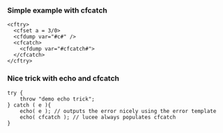 ### Simple example with cfcatch

```lucee+trycf
<cftry>
  <cfset a = 3/0>
  <cfdump var="#c#" />
  <cfcatch>
    <cfdump var="#cfcatch#">
  </cfcatch>
</cftry>
```

### Nice trick with echo and cfcatch

```luceescript+trycf
try {
    throw "demo echo trick";
} catch ( e ){
    echo( e ); // outputs the error nicely using the error template
    echo( cfcatch ); // lucee always populates cfcatch 
}
```
